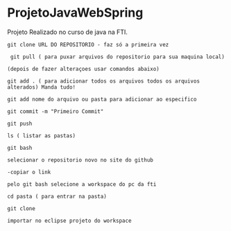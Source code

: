 # ProjetoJavaWebSpring

Projeto Realizado no curso de java na FTI.

```
git clone URL DO REPOSITORIO - faz só a primeira vez
``` 

``` 
 git pull ( para puxar arquivos do repositorio para sua maquina local)
```  

``` 
(depois de fazer alteraçoes usar comandos abaixo)
``` 

``` 
git add . ( para adicionar todos os arquivos todos os arquivos  alterados) Manda tudo!
``` 


``` 
git add nome do arquivo ou pasta para adicionar ao especifico
``` 

``` 
git commit -m "Primeiro Commit"
``` 
``` 
git push
``` 

``` 
ls ( listar as pastas)
``` 

``` 
git bash
``` 
``` 
selecionar o repositorio novo no site do github
``` 
``` 
-copiar o link
``` 
``` 
pelo git bash selecione a workspace do pc da fti
``` 
``` 
cd pasta ( para entrar na pasta)
``` 

``` 
git clone
``` 
``` 
importar no eclipse projeto do workspace
``` 
